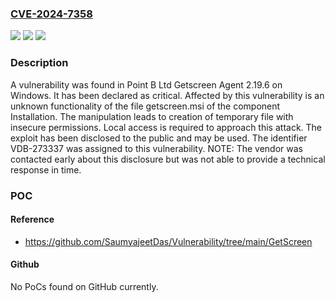 ### [CVE-2024-7358](https://cve.mitre.org/cgi-bin/cvename.cgi?name=CVE-2024-7358)
![](https://img.shields.io/static/v1?label=Product&message=Getscreen%20Agent&color=blue)
![](https://img.shields.io/static/v1?label=Version&message=%3D%202.19.6%20&color=brighgreen)
![](https://img.shields.io/static/v1?label=Vulnerability&message=CWE-378%20Creation%20of%20Temporary%20File%20With%20Insecure%20Permissions&color=brighgreen)

### Description

A vulnerability was found in Point B Ltd Getscreen Agent 2.19.6 on Windows. It has been declared as critical. Affected by this vulnerability is an unknown functionality of the file getscreen.msi of the component Installation. The manipulation leads to creation of temporary file with insecure permissions. Local access is required to approach this attack. The exploit has been disclosed to the public and may be used. The identifier VDB-273337 was assigned to this vulnerability. NOTE: The vendor was contacted early about this disclosure but was not able to provide a technical response in time.

### POC

#### Reference
- https://github.com/SaumyajeetDas/Vulnerability/tree/main/GetScreen

#### Github
No PoCs found on GitHub currently.


